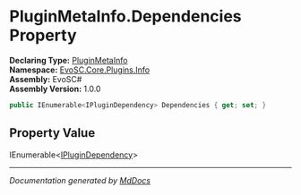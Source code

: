 ﻿<!--  
  <auto-generated>   
    The contents of this file were generated by a tool.  
    Changes to this file may be list if the file is regenerated  
  </auto-generated>   
-->

# PluginMetaInfo.Dependencies Property

**Declaring Type:** [PluginMetaInfo](../index.md)  
**Namespace:** [EvoSC.Core.Plugins.Info](../../index.md)  
**Assembly:** EvoSC\#  
**Assembly Version:** 1.0.0

```csharp
public IEnumerable<IPluginDependency> Dependencies { get; set; }
```

## Property Value

IEnumerable\<[IPluginDependency](../../../Abstractions/IPluginDependency/index.md)\>

___

*Documentation generated by [MdDocs](https://github.com/ap0llo/mddocs)*

